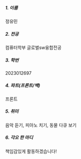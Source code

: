 ##### 1. 이름
정유민
##### 2. 전공
컴퓨터학부 글로벌sw융합전공
##### 3. 학번
2023012697
##### 4. 파트(프론트/백)
프론트
##### 5. 취미
음악 듣기, 피아노 치기, 동물 다큐 보기 
##### 6. 각오 한 마디
책임감있게 활동하겠습니다!

